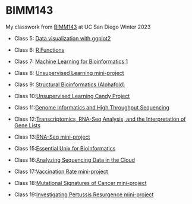# BIMM143

My classwork from [BIMM143](https://bioboot.github.io/bimm143_W23/) at UC San Diego Winter 2023

- Class 5: [Data visualization with ggplot2]()

- Class 6: [R Functions]()

- Class 7: [Machine Learning for Bioinformatics 1](https://github.com/AWildSphinx/bimm143_github/blob/main/Class07/Class07.md)

- Class 8: [Unsupervised Learning mini-project]()

- Class 9: [Structural Bioinformatics (Alphafold)]()

- Class 10:[Unsupervised Learning Candy Project]()

- Class 11:[Genome Informatics and High Throughput Sequencing]()

- Class 12:[Transcriptomics, RNA-Seq Analysis, and the Interpretation of Gene Lists]()

- Class 13:[RNA-Seq mini-project]()

- Class 15:[Essential Unix for Bioinformatics]()

- Class 16:[Analyzing Sequencing Data in the Cloud]()

- Class 17:[Vaccination Rate mini-project]()

- Class 18:[Mutational Signatures of Cancer mini-project]()

- Class 19:[Investigating Pertussis Resurgence mini-project]()


